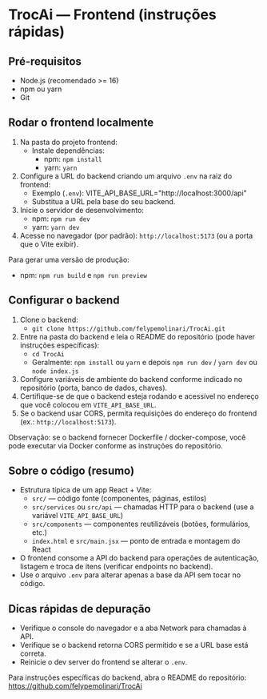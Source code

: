 # TrocAi — Frontend (instruções rápidas)

## Pré-requisitos
- Node.js (recomendado >= 16)
- npm ou yarn
- Git

## Rodar o frontend localmente
1. Na pasta do projeto frontend:
    - Instale dependências:
      - npm: `npm install`
      - yarn: `yarn`
2. Configure a URL do backend criando um arquivo `.env` na raiz do frontend:
    - Exemplo (`.env`):
      VITE_API_BASE_URL="http://localhost:3000/api"
    - Substitua a URL pela base do seu backend.
3. Inicie o servidor de desenvolvimento:
    - npm: `npm run dev`
    - yarn: `yarn dev`
4. Acesse no navegador (por padrão): `http://localhost:5173` (ou a porta que o Vite exibir).

Para gerar uma versão de produção:
- npm: `npm run build` e `npm run preview`

## Configurar o backend
1. Clone o backend:
    - `git clone https://github.com/felypemolinari/TrocAi.git`
2. Entre na pasta do backend e leia o README do repositório (pode haver instruções específicas):
    - `cd TrocAi`
    - Geralmente: `npm install` ou `yarn` e depois `npm run dev` / `yarn dev` ou `node index.js`
3. Configure variáveis de ambiente do backend conforme indicado no repositório (porta, banco de dados, chaves).
4. Certifique-se de que o backend esteja rodando e acessível no endereço que você colocou em `VITE_API_BASE_URL`.
5. Se o backend usar CORS, permita requisições do endereço do frontend (ex.: `http://localhost:5173`).

Observação: se o backend fornecer Dockerfile / docker-compose, você pode executar via Docker conforme as instruções do repositório.

## Sobre o código (resumo)
- Estrutura típica de um app React + Vite:
  - `src/` — código fonte (componentes, páginas, estilos)
  - `src/services` ou `src/api` — chamadas HTTP para o backend (use a variável `VITE_API_BASE_URL`)
  - `src/components` — componentes reutilizáveis (botões, formulários, etc.)
  - `index.html` e `src/main.jsx` — ponto de entrada e montagem do React
- O frontend consome a API do backend para operações de autenticação, listagem e troca de itens (verificar endpoints no backend).
- Use o arquivo `.env` para alterar apenas a base da API sem tocar no código.

## Dicas rápidas de depuração
- Verifique o console do navegador e a aba Network para chamadas à API.
- Verifique se o backend retorna CORS permitido e se a URL base está correta.
- Reinicie o dev server do frontend se alterar o `.env`.

Para instruções específicas do backend, abra o README do repositório: https://github.com/felypemolinari/TrocAi
